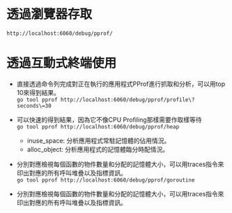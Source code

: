 # 透過瀏覽器存取
`http://localhost:6060/debug/pprof/`

# 透過互動式終端使用
* 直接透過命令列完成對正在執行的應用程式PProf進行抓取和分析，可以用top 10來得到結果。 <br>
`go tool pprof http://localhost:6060/debug/pprof/profile\?seconds\=30`

* 可以快速的得到結果，因為它不像CPU Profiling那樣需要作取樣等待 <br>
`go tool pprof http://localhost:6060/debug/pprof/heap`
  * inuse_space: 分析應用程式常駐記憶體的佔用情況。
  * alloc_object: 分析應用程式的記憶體臨分時配情況。

* 分別對應檢視每個函數的物件數量和分配的記憶體大小，可以用traces指令來印出對應的所有呼叫堆疊以及指標資訊。<br>
`go tool pprof http://localhost:6060/debug/pprof/goroutine`

* 分別對應檢視每個函數的物件數量和分配的記憶體大小，可以用traces指令來印出對應的所有呼叫堆疊以及指標資訊。<br>
